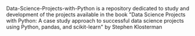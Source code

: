 Data-Science-Projects-with-Python is a repository dedicated to study and development of the projects available in the book "Data Science Projects with Python: A case study approach to successful data science projects using Python, pandas, and scikit-learn" by Stephen Klosterman
